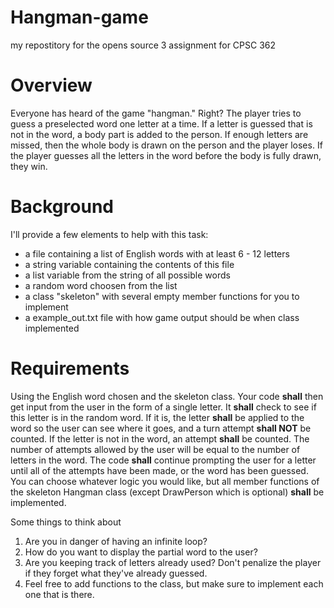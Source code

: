 # Hangman-game
my repostitory for the opens source 3 assignment for CPSC 362

# Overview
Everyone has heard of the game "hangman."  Right?  The player tries to guess a preselected word one letter at a time.  If a letter is guessed that is not in the word, a body part is added to the person. If enough letters are missed, then the whole body is drawn on the person and the player loses.  If the player guesses all the letters in the word before the body is fully drawn, they win.

# Background
I'll provide a few elements to help with this task:
- a file containing a list of English words with at least 6 - 12 letters
- a string variable containing the contents of this file
- a list variable from the string of all possible words
- a random word choosen from the list
- a class "skeleton" with several empty member functions for you to implement
- a example_out.txt file with how game output should be when class implemented

# Requirements
Using the English word chosen and the skeleton class. Your code **shall** then get input from the user in the form of a single letter. It **shall** check to see if this letter is in the random word. If it is, the letter **shall** be applied to the word so the user can see where it goes, and a turn attempt **shall NOT** be counted. If the letter is not in the word, an attempt **shall** be counted. The number of attempts allowed by the user will be equal to the number of letters in the word. The code **shall** continue prompting the user for a letter until all of the attempts have been made, or the word has been guessed. You can choose whatever logic you would like, but all member functions of the skeleton Hangman class (except DrawPerson which is optional) **shall** be implemented.


Some things to think about
1. Are you in danger of having an infinite loop?
2. How do you want to display the partial word to the user?
3. Are you keeping track of letters already used?  Don't penalize the player if they forget what they've already guessed.
4. Feel free to add functions to the class, but make sure to implement each one that is there.
